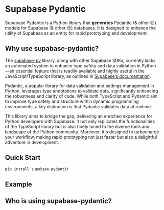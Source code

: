 # Supabase Pydantic

Supabase Pydantic is a Python library that **generates** Pydantic (& other :wink:) models for Supabase (& other :wink:) databases. It is designed to enhance the utility of Supabase as an entity for rapid prototyping and development. 

## Why use supabase-pydantic?

The [supabase-py](https://github.com/supabase-community/supabase-py) library, along with other Supabase SDKs, currently lacks an automated system to enhance type safety and data validation in Python—an essential feature that is readily available and highly useful in the JavaScript/TypeScript library, as outlined in [Supabase's documentation](https://supabase.com/docs/reference/javascript/typescript-support#generating-typescript-types).

Pydantic, a popular library for data validation and settings management in Python, leverages type annotations to validate data, significantly enhancing the robustness and clarity of code. While both TypeScript and Pydantic aim to improve type safety and structure within dynamic programming environments, a key distinction is that Pydantic validates data at runtime.

This library aims to bridge the gap, delivering an enriched experience for Python developers with Supabase. It not only replicates the functionalities of the TypeScript library but is also finely tuned to the diverse tools and landscape of the Python community. Moreover, it's designed to turbocharge your workflow, making rapid prototyping not just faster but also a delightful adventure in development.

## Quick Start

```bash
pip install supabase-pydantic
```

## Example


## Who is using supabase-pydantic?
